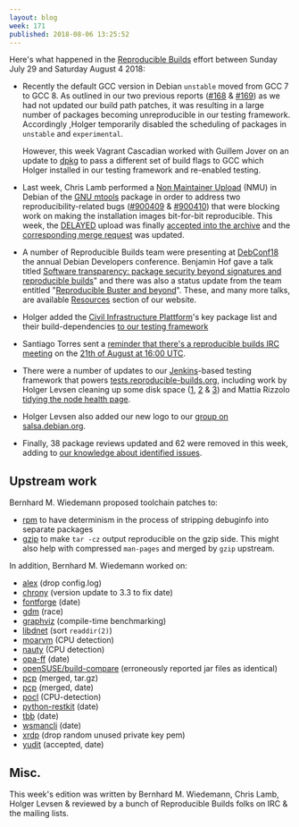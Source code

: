 ```yaml
---
layout: blog
week: 171
published: 2018-08-06 13:25:52
---
```


Here's what happened in the [Reproducible Builds](https://reproducible-builds.org) effort between Sunday July 29 and Saturday August 4 2018:

* Recently the default GCC version in Debian `unstable` moved from GCC 7 to GCC 8. As outlined in our two previous reports ([#168](https://reproducible-builds.org/blog/posts/169) & [#169](https://reproducible-builds.org/blog/posts/169)) as we had not updated our build path patches, it was resulting in a large number of packages becoming unreproducible in our testing framework. Accordingly ,Holger temporarily disabled the scheduling of packages in `unstable` and `experimental`.

  However, this week Vagrant Cascadian worked with Guillem Jover on an update to [dpkg](https://wiki.debian.org/dpkg) to pass a different set of build flags to GCC which Holger installed in our testing framework and re-enabled testing.

* Last week, Chris Lamb performed a [Non Maintainer Upload](https://wiki.debian.org/NonMaintainerUpload) (NMU) in Debian of the [GNU mtools](https://www.gnu.org/software/mtools/) package in order to address two reproducibility-related bugs ([#900409](https://bugs.debian.org/900409) & [#900410](https://bugs.debian.org/900410)) that were blocking work on making the installation images bit-for-bit reproducible. This week, the [DELAYED](https://lists.debian.org/debian-devel/2004/02/msg00887.html) upload was finally [accepted into the archive](https://tracker.debian.org/news/977829/accepted-mtools-4018-21-source-amd64-into-unstable/) and the [corresponding merge request](https://salsa.debian.org/installer-team/debian-installer/merge_requests/3) was updated.

* A number of Reproducible Builds team were presenting at [DebConf18](https://debconf18.debconf.org/) the annual Debian Developers conference. Benjamin Hof gave a talk titled [Software transparency: package security beyond signatures and reproducible builds](https://debconf18.debconf.org/talks/104-software-transparency-package-security-beyond-signatures-and-reproducible-builds/)" and there was also a status update from the team entitled "[Reproducible Buster and beyond](https://debconf18.debconf.org/talks/80-reproducible-buster-and-beyond/)". These, and many more talks, are available [Resources](https://reproducible-builds.org/resources/) section of our website.

* Holger added the [Civil Infrastructure Plattform](https://www.cip-project.org/)'s key package list and their build-dependencies [to our testing framework](https://tests.reproducible-builds.org/debian/buster/amd64/pkg_set_CIP.html)

* Santiago Torres sent a [reminder that there's a reproducible builds IRC meeting](https://lists.reproducible-builds.org/pipermail/rb-general/2018-August/001095.html) on the [21th of August at 16:00 UTC](https://time.is/compare/1600_21_Aug_2018_in_UTC).

* There were a number of updates to our [Jenkins](https://jenkins.io/)-based testing framework that powers [tests.reproducible-builds.org](tests.reproducible-builds.org), including work by Holger Levsen cleaning up some disk space ([1](https://salsa.debian.org/qa/jenkins.debian.net/commit/a1573216), [2](https://salsa.debian.org/qa/jenkins.debian.net/commit/415feb9e) & [3](https://salsa.debian.org/qa/jenkins.debian.net/commit/9f7103b7)) and Mattia Rizzolo [tidying the node health page](https://salsa.debian.org/qa/jenkins.debian.net/commit/fd6639d1).

* Holger Levsen also added our new logo to our [group on salsa.debian.org](https://salsa.debian.org/reproducible-builds).

* Finally, 38 package reviews updated and 62 were removed in this week, adding to [our knowledge about identified issues](https://tests.reproducible-builds.org/debian/index_issues.html).


Upstream work
-------------

Bernhard M. Wiedemann proposed toolchain patches to:

* [rpm](https://github.com/rpm-software-management/rpm/pull/485) to have determinism in the process of stripping debuginfo into separate packages
* [gzip](https://debbugs.gnu.org/cgi/bugreport.cgi?bug=32342) to make `tar -cz` output reproducible on the gzip side. This might also help with compressed `man-pages` and merged by `gzip` upstream.

In addition, Bernhard M. Wiedemann worked on:

* [alex](https://build.opensuse.org/request/show/626133) (drop config.log)
* [chrony](https://build.opensuse.org/request/show/626940) (version update to 3.3 to fix date)
* [fontforge](https://build.opensuse.org/request/show/626785) (date)
* [gdm](https://build.opensuse.org/request/show/626691) (race)
* [graphviz](https://build.opensuse.org/request/show/626475) (compile-time benchmarking)
* [libdnet](https://build.opensuse.org/request/show/626786) (sort `readdir(2)`)
* [moarvm](https://build.opensuse.org/request/show/626135) (CPU detection)
* [nauty](https://build.opensuse.org/request/show/626134) (CPU detection)
* [opa-ff](https://build.opensuse.org/request/show/626787) (date)
* [openSUSE/build-compare](https://github.com/openSUSE/build-compare/pull/27) (erroneously reported jar files as identical)
* [pcp](https://github.com/performancecopilot/pcp/pull/540) (merged, tar.gz)
* [pcp](https://github.com/performancecopilot/pcp/pull/541) (merged, date)
* [pocl](https://build.opensuse.org/request/show/626138) (CPU-detection)
* [python-restkit](https://build.opensuse.org/request/show/627312) (date)
* [tbb](https://build.opensuse.org/request/show/626788) (date)
* [wsmancli](https://build.opensuse.org/request/show/627319) (date)
* [xrdp](https://build.opensuse.org/request/show/627105) (drop random unused private key pem)
* [yudit](http://yudit.org/download/patch-src/yudit-2.9.6.patch2.txt) (accepted, date)


Misc.
-----

This week's edition was written by Bernhard M. Wiedemann, Chris Lamb, Holger Levsen & reviewed by a bunch of Reproducible Builds folks on IRC & the mailing lists.

